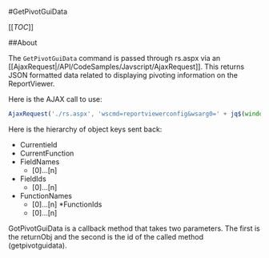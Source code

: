 #GetPivotGuiData

[[_TOC_]]

##About

The ``GetPivotGuiData`` command is passed through rs.aspx via an [[AjaxRequest|/API/CodeSamples/Javscript/AjaxRequest]]. This returns JSON formatted data related to displaying pivoting information on the ReportViewer. 

Here is the AJAX call to use:

```javascript
AjaxRequest('./rs.aspx', 'wscmd=reportviewerconfig&wsarg0=' + jq$(window).width() + '&wsarg1=' + jq$(window).height(), GotReportViewerConfig, null, 'reportviewerconfig');
```

Here is the hierarchy of object keys sent back:

* Currentield
* CurrentFunction
* FieldNames
  * [0]...[n]
* FieldIds
  * [0]...[n]
* FunctionNames
  * [0]...[n]
*FunctionIds
  * [0]...[n]

GotPivotGuiData is a callback method that takes two parameters. The first is the returnObj and the second is the id of the called method (getpivotguidata).